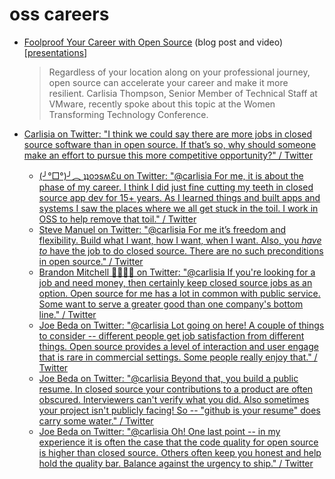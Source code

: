 # oss careers

- [Foolproof Your Career with Open Source](https://blogs.vmware.com/opensource/2021/06/04/foolproof-your-career-with-open-source-women-transforming-technology-conference-2021/) (blog post and video) [[presentations]]
    > Regardless of  your location along on your professional journey, open source can accelerate your career and make it more resilient. Carlisia Thompson, Senior Member of Technical Staff at VMware, recently spoke about this topic at the Women Transforming Technology Conference.


- [Carlisia on Twitter: "I think we could say there are more jobs in closed source software than in open source. If that’s so, why should someone make an effort to pursue this more competitive opportunity?" / Twitter](https://twitter.com/carlisia/status/1366147324158771207)
  - [(╯°□°)╯︵ ʇʇoɔsʍƐu on Twitter: "@carlisia For me, it is about the phase of my career. I think I did just fine cutting my teeth in closed source app dev for 15+ years. As I learned things and built apps and systems I saw the places where we all get stuck in the toil. I work in OSS to help remove that toil." / Twitter](https://twitter.com/n3wscott/status/1366201826622599168)
  - [Steve Manuel on Twitter: "@carlisia For me it’s freedom and flexibility. Build what I want, how I want, when I want. Also, you *have to* have the job to do closed source. There are no such preconditions in open source." / Twitter](https://twitter.com/nilslice/status/1366157124481339392)
  - [Brandon Mitchell 💙🇺🇦💛 on Twitter: "@carlisia If you're looking for a job and need money, then certainly keep closed source jobs as an option. Open source for me has a lot in common with public service. Some want to serve a greater good than one company's bottom line." / Twitter](https://twitter.com/sudo_bmitch/status/1366165543519141890)
  - [Joe Beda on Twitter: "@carlisia Lot going on here! A couple of things to consider -- different people get job satisfaction from different things. Open source provides a level of interaction and user engage that is rare in commercial settings. Some people really enjoy that." / Twitter](https://twitter.com/jbeda/status/1366162205440315392)
  - [Joe Beda on Twitter: "@carlisia Beyond that, you build a public resume. In closed source your contributions to a product are often obscured. Interviewers can't verify what you did. Also sometimes your project isn't publicly facing! So -- "github is your resume" does carry some water." / Twitter](https://twitter.com/jbeda/status/1366162588883587075)
  - [Joe Beda on Twitter: "@carlisia Oh! One last point -- in my experience it is often the case that the code quality for open source is higher than closed source. Others often keep you honest and help hold the quality bar. Balance against the urgency to ship." / Twitter](https://twitter.com/jbeda/status/1366163494794526721)

[//begin]: # "Autogenerated link references for markdown compatibility"
[presentations]: ../contributions/conferences/presentations.md "presentations"
[//end]: # "Autogenerated link references"